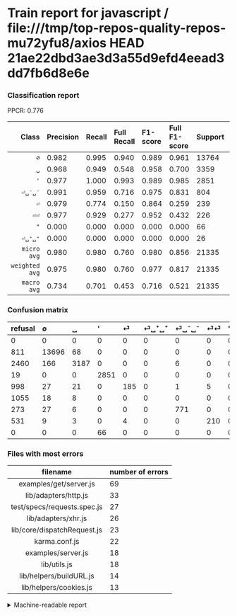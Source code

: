 # Train report for javascript / file:///tmp/top-repos-quality-repos-mu72yfu8/axios HEAD 21ae22dbd3ae3d3a55d9efd4eead3dd7fb6d8e6e

### Classification report

PPCR: 0.776

| Class | Precision | Recall | Full Recall | F1-score | Full F1-score | Support | Full Support | PPCR |
|------:|:----------|:-------|:------------|:---------|:---------|:--------|:-------------|:-----|
| `∅` | 0.982| 0.995| 0.940| 0.989| 0.961| 13764| 14575| 0.944 |
| `␣` | 0.968| 0.949| 0.548| 0.958| 0.700| 3359| 5819| 0.577 |
| `'` | 0.977| 1.000| 0.993| 0.989| 0.985| 2851| 2870| 0.993 |
| `⏎␣⁻␣⁻` | 0.991| 0.959| 0.716| 0.975| 0.831| 804| 1077| 0.747 |
| `⏎` | 0.979| 0.774| 0.150| 0.864| 0.259| 239| 1237| 0.193 |
| `⏎⏎` | 0.977| 0.929| 0.277| 0.952| 0.432| 226| 757| 0.299 |
| `"` | 0.000| 0.000| 0.000| 0.000| 0.000| 66| 66| 1.000 |
| `⏎␣⁺␣⁺` | 0.000| 0.000| 0.000| 0.000| 0.000| 26| 1081| 0.024 |
| `micro avg` | 0.980| 0.980| 0.760| 0.980| 0.856| 21335| 27482| 0.776 |
| `weighted avg` | 0.975| 0.980| 0.760| 0.977| 0.817| 21335| 27482| 0.776 |
| `macro avg` | 0.734| 0.701| 0.453| 0.716| 0.521| 21335| 27482| 0.776 |

### Confusion matrix

|refusal|  ∅| ␣| '| ⏎| ⏎␣⁺␣⁺| ⏎␣⁻␣⁻| ⏎⏎| "| 
|:---|:---|:---|:---|:---|:---|:---|:---|:---|
|0 |0 |0 |0 |0 |0 |0 |0 |0 |
|811 |13696 |68 |0 |0 |0 |0 |0 |0 |
|2460 |166 |3187 |0 |0 |0 |6 |0 |0 |
|19 |0 |0 |2851 |0 |0 |0 |0 |0 |
|998 |27 |21 |0 |185 |0 |1 |5 |0 |
|1055 |18 |8 |0 |0 |0 |0 |0 |0 |
|273 |27 |6 |0 |0 |0 |771 |0 |0 |
|531 |9 |3 |0 |4 |0 |0 |210 |0 |
|0 |0 |0 |66 |0 |0 |0 |0 |0 |

### Files with most errors

| filename | number of errors|
|:----:|:-----|
| examples/get/server.js | 69 |
| lib/adapters/http.js | 33 |
| test/specs/requests.spec.js | 27 |
| lib/adapters/xhr.js | 26 |
| lib/core/dispatchRequest.js | 23 |
| karma.conf.js | 22 |
| examples/server.js | 18 |
| lib/utils.js | 18 |
| lib/helpers/buildURL.js | 14 |
| lib/helpers/cookies.js | 13 |

<details>
    <summary>Machine-readable report</summary>
```json
{
  "cl_report": {"\"": {"f1-score": 0.0, "precision": 0.0, "recall": 0.0, "support": 66}, "\u0027": {"f1-score": 0.9885575589459085, "precision": 0.9773740143983545, "recall": 1.0, "support": 2851}, "macro avg": {"f1-score": 0.7158723915210329, "precision": 0.7342565343353529, "recall": 0.7007589001034125, "support": 21335}, "micro avg": {"f1-score": 0.9796109678931334, "precision": 0.9796109678931334, "recall": 0.9796109678931334, "support": 21335}, "weighted avg": {"f1-score": 0.9772691603481353, "precision": 0.9753452937521331, "recall": 0.9796109678931334, "support": 21335}, "\u2205": {"f1-score": 0.9886310318692028, "precision": 0.9822850175715413, "recall": 0.995059575704737, "support": 13764}, "\u23ce": {"f1-score": 0.8644859813084111, "precision": 0.9788359788359788, "recall": 0.7740585774058577, "support": 239}, "\u23ce\u23ce": {"f1-score": 0.9523809523809524, "precision": 0.9767441860465116, "recall": 0.9292035398230089, "support": 226}, "\u23ce\u2423\u207a\u2423\u207a": {"f1-score": 0.0, "precision": 0.0, "recall": 0.0, "support": 26}, "\u23ce\u2423\u207b\u2423\u207b": {"f1-score": 0.9747155499367889, "precision": 0.9910025706940874, "recall": 0.9589552238805971, "support": 804}, "\u2423": {"f1-score": 0.9582080577269995, "precision": 0.9678105071363499, "recall": 0.9487942840130992, "support": 3359}},
  "cl_report_full": {"\"": {"f1-score": 0.0, "precision": 0.0, "recall": 0.0, "support": 66}, "\u0027": {"f1-score": 0.9853119059961983, "precision": 0.9773740143983545, "recall": 0.9933797909407666, "support": 2870}, "macro avg": {"f1-score": 0.5210222304965777, "precision": 0.7342565343353529, "recall": 0.45295041185530627, "support": 27482}, "micro avg": {"f1-score": 0.8562590900710818, "precision": 0.9796109678931334, "recall": 0.76049778036533, "support": 27482}, "weighted avg": {"f1-score": 0.8165778433015116, "precision": 0.9377440548995618, "recall": 0.76049778036533, "support": 27482}, "\u2205": {"f1-score": 0.9605161652289783, "precision": 0.9822850175715413, "recall": 0.9396912521440823, "support": 14575}, "\u23ce": {"f1-score": 0.2594670406732118, "precision": 0.9788359788359788, "recall": 0.14955537590945836, "support": 1237}, "\u23ce\u23ce": {"f1-score": 0.4320987654320988, "precision": 0.9767441860465116, "recall": 0.2774108322324967, "support": 757}, "\u23ce\u2423\u207a\u2423\u207a": {"f1-score": 0.0, "precision": 0.0, "recall": 0.0, "support": 1081}, "\u23ce\u2423\u207b\u2423\u207b": {"f1-score": 0.831266846361186, "precision": 0.9910025706940874, "recall": 0.7158774373259053, "support": 1077}, "\u2423": {"f1-score": 0.6995171202809481, "precision": 0.9678105071363499, "recall": 0.5476886062897405, "support": 5819}},
  "ppcr": 0.7763263226839385
}
```
</details>
